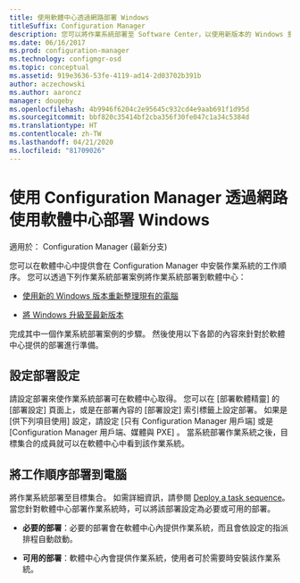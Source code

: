 ```yaml
---
title: 使用軟體中心透過網路部署 Windows
titleSuffix: Configuration Manager
description: 您可以將作業系統部署至 Software Center，以使用新版本的 Windows 重新整理現有電腦，或將 Windows 升級至最新版本。
ms.date: 06/16/2017
ms.prod: configuration-manager
ms.technology: configmgr-osd
ms.topic: conceptual
ms.assetid: 919e3636-53fe-4119-ad14-2d03702b391b
author: aczechowski
ms.author: aaroncz
manager: dougeby
ms.openlocfilehash: 4b9946f6204c2e95645c932cd4e9aab691f1d95d
ms.sourcegitcommit: bbf820c35414bf2cba356f30fe047c1a34c5384d
ms.translationtype: HT
ms.contentlocale: zh-TW
ms.lasthandoff: 04/21/2020
ms.locfileid: "81709026"
---
```

# <a name="use-software-center-to-deploy-windows-over-the-network-with-configuration-manager"></a>使用 Configuration Manager 透過網路使用軟體中心部署 Windows

適用於：  Configuration Manager (最新分支)

您可以在軟體中心中提供會在 Configuration Manager 中安裝作業系統的工作順序。 您可以透過下列作業系統部署案例將作業系統部署到軟體中心：

-   [使用新的 Windows 版本重新整理現有的電腦](refresh-an-existing-computer-with-a-new-version-of-windows.md)

-   [將 Windows 升級至最新版本](upgrade-windows-to-the-latest-version.md)

完成其中一個作業系統部署案例的步驟。 然後使用以下各節的內容來針對於軟體中心提供的部署進行準備。

## <a name="configure-deployment-settings"></a>設定部署設定  
請設定部署來使作業系統部署可在軟體中心取得。 您可以在 [部署軟體精靈] 的 [部署設定]  頁面上，或是在部署內容的 [部署設定]  索引標籤上設定部署。 如果是 [供下列項目使用]  設定，請設定 [只有 Configuration Manager 用戶端]  或是 [Configuration Manager 用戶端、媒體與 PXE]  。 當系統部署作業系統之後，目標集合的成員就可以在軟體中心中看到該作業系統。

##  <a name="deploy-the-task-sequence-to-computers"></a><a name="BKMK_Deploy"></a> 將工作順序部署到電腦  
將作業系統部署至目標集合。 如需詳細資訊，請參閱 [Deploy a task sequence](deploy-a-task-sequence.md)。 當您針對軟體中心部署作業系統時，可以將該部署設定為必要或可用的部署。

-   **必要的部署**：必要的部署會在軟體中心內提供作業系統，而且會依設定的指派排程自動啟動。

-   **可用的部署**：軟體中心內會提供作業系統，使用者可於需要時安裝該作業系統。
